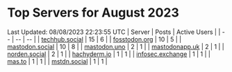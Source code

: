 # Top Servers for August 2023
Last Updated: 08/08/2023 22:23:55 UTC
| Server | Posts | Active Users |
| -- | -- | -- |
| [techhub.social](https://techhub.social/tags/PowerShell) | 15 | 6 |
| [fosstodon.org](https://fosstodon.org/tags/PowerShell) | 10 | 5 |
| [mastodon.social](https://mastodon.social/tags/PowerShell) | 10 | 8 |
| [mastodon.uno](https://mastodon.uno/tags/PowerShell) | 2 | 1 |
| [mastodonapp.uk](https://mastodonapp.uk/tags/PowerShell) | 2 | 1 |
| [norden.social](https://norden.social/tags/PowerShell) | 2 | 1 |
| [hachyderm.io](https://hachyderm.io/tags/PowerShell) | 1 | 1 |
| [infosec.exchange](https://infosec.exchange/tags/PowerShell) | 1 | 1 |
| [mas.to](https://mas.to/tags/PowerShell) | 1 | 1 |
| [mstdn.social](https://mstdn.social/tags/PowerShell) | 1 | 1 |
